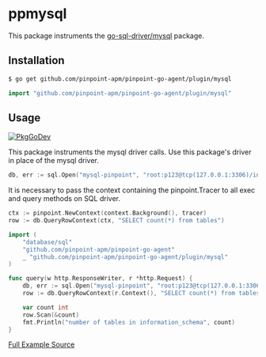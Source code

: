 # ppmysql
This package instruments the [go-sql-driver/mysql](https://github.com/go-sql-driver/mysql) package.

## Installation

```bash
$ go get github.com/pinpoint-apm/pinpoint-go-agent/plugin/mysql
```
```go
import "github.com/pinpoint-apm/pinpoint-go-agent/plugin/mysql"
```
## Usage
[![PkgGoDev](https://pkg.go.dev/badge/github.com/pinpoint-apm/pinpoint-go-agent/plugin/mysql)](https://pkg.go.dev/github.com/pinpoint-apm/pinpoint-go-agent/plugin/mysql)

This package instruments the mysql driver calls.
Use this package's driver in place of the mysql driver.

``` go
db, err := sql.Open("mysql-pinpoint", "root:p123@tcp(127.0.0.1:3306)/information_schema")
```

It is necessary to pass the context containing the pinpoint.Tracer to all exec and query methods on SQL driver.

``` go
ctx := pinpoint.NewContext(context.Background(), tracer)
row := db.QueryRowContext(ctx, "SELECT count(*) from tables")
```

``` go
import (
    "database/sql"
    "github.com/pinpoint-apm/pinpoint-go-agent"
    _ "github.com/pinpoint-apm/pinpoint-go-agent/plugin/mysql"
)

func query(w http.ResponseWriter, r *http.Request) {
    db, err := sql.Open("mysql-pinpoint", "root:p123@tcp(127.0.0.1:3306)/information_schema")
    row := db.QueryRowContext(r.Context(), "SELECT count(*) from tables")

    var count int
    row.Scan(&count)
    fmt.Println("number of tables in information_schema", count)
}
```
[Full Example Source](/plugin/mysql/example/mysql_example.go)
